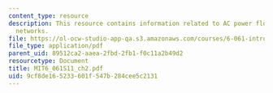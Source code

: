 ```yaml
---
content_type: resource
description: This resource contains information related to AC power flow in linear
  networks.
file: https://ol-ocw-studio-app-qa.s3.amazonaws.com/courses/6-061-introduction-to-electric-power-systems-spring-2011/9cf8de165233601f547b284cee5c2131_MIT6_061S11_ch2.pdf
file_type: application/pdf
parent_uid: 89512ca2-aaea-2fbd-2fb1-f0c11a2b49d2
resourcetype: Document
title: MIT6_061S11_ch2.pdf
uid: 9cf8de16-5233-601f-547b-284cee5c2131
---
```

